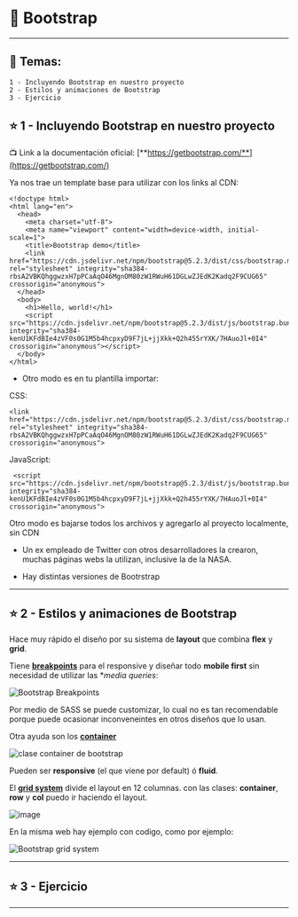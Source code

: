 # :star2:  Bootstrap

---

## :book: Temas:

```
1 - Incluyendo Bootstrap en nuestro proyecto
2 - Estilos y animaciones de Bootstrap
3 - Ejercicio
```

## :star: 1 - Incluyendo Bootstrap en nuestro proyecto

:tv: Link a la documentación oficial: [**https://getbootstrap.com/**](https://getbootstrap.com/)


Ya nos trae un template base para utilizar con los links al CDN:

```
<!doctype html>
<html lang="en">
  <head>
    <meta charset="utf-8">
    <meta name="viewport" content="width=device-width, initial-scale=1">
    <title>Bootstrap demo</title>
    <link href="https://cdn.jsdelivr.net/npm/bootstrap@5.2.3/dist/css/bootstrap.min.css" rel="stylesheet" integrity="sha384-rbsA2VBKQhggwzxH7pPCaAqO46MgnOM80zW1RWuH61DGLwZJEdK2Kadq2F9CUG65" crossorigin="anonymous">
  </head>
  <body>
    <h1>Hello, world!</h1>
    <script src="https://cdn.jsdelivr.net/npm/bootstrap@5.2.3/dist/js/bootstrap.bundle.min.js" integrity="sha384-kenU1KFdBIe4zVF0s0G1M5b4hcpxyD9F7jL+jjXkk+Q2h455rYXK/7HAuoJl+0I4" crossorigin="anonymous"></script>
  </body>
</html>
```

- Otro modo es en tu plantilla importar:

CSS:
```
<link href="https://cdn.jsdelivr.net/npm/bootstrap@5.2.3/dist/css/bootstrap.min.css" rel="stylesheet" integrity="sha384-rbsA2VBKQhggwzxH7pPCaAqO46MgnOM80zW1RWuH61DGLwZJEdK2Kadq2F9CUG65" crossorigin="anonymous">
```

JavaScript:
```
 <script src="https://cdn.jsdelivr.net/npm/bootstrap@5.2.3/dist/js/bootstrap.bundle.min.js" integrity="sha384-kenU1KFdBIe4zVF0s0G1M5b4hcpxyD9F7jL+jjXkk+Q2h455rYXK/7HAuoJl+0I4" crossorigin="anonymous">
 ```

Otro modo es  bajarse todos los archivos y agregarlo al proyecto localmente, sin CDN

- Un ex empleado de Twitter con otros desarrolladores la crearon, muchas páginas webs la utilizan, inclusive la de la NASA.

- Hay distintas versiones de Bootrstrap


---

## :star: 2 - Estilos y animaciones de Bootstrap

Hace muy rápido el diseño por su sistema de **layout** que combina **flex** y **grid**.

Tiene [**breakpoints**](https://getbootstrap.com/docs/5.2/layout/breakpoints/#available-breakpoints) para el responsive y diseñar todo **mobile first** sin necesidad de utilizar las **media queries*:

![Bootstrap Breakpoints](https://user-images.githubusercontent.com/72580574/206275066-f8c00644-6341-4981-9211-af725a9bde2f.png)

Por medio de SASS se puede customizar, lo cual no es tan recomendable porque puede ocasionar inconveneintes en otros diseños que lo usan.

Otra ayuda son los [**container**](https://getbootstrap.com/docs/5.2/layout/containers/#default-container)

![clase container de bootstrap](https://user-images.githubusercontent.com/72580574/206275719-ac6b0ccd-e076-4008-a596-184bbc709acc.png)

Pueden ser **responsive** (el que viene por default) ó **fluid**.


El [**grid system**](https://getbootstrap.com/docs/5.2/layout/grid/#example) divide el layout en 12 columnas. con las clases: **container**, **row** y **col** puedo ir haciendo el layout.

![image](https://user-images.githubusercontent.com/72580574/206276643-e5205bbd-6aca-4ad9-94e8-447f48d9ad91.png)


En la misma web hay ejemplo con codigo, como por ejemplo:

![Bootstrap grid system](https://user-images.githubusercontent.com/72580574/206276484-33f5980d-f2d2-457b-92a7-14ea0e0e2780.png)


---

##  :star: 3 - Ejercicio

---
